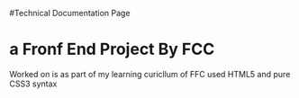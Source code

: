 #Technical Documentation Page
# a Fronf End Project By FCC

Worked on is as part of my learning curicllum of FFC
used HTML5 and pure CSS3 syntax